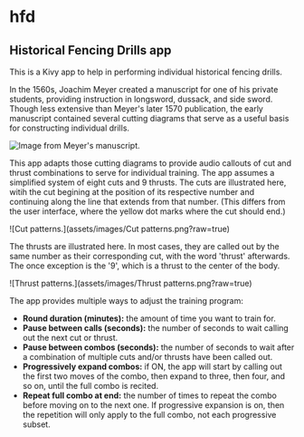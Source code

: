 # hfd
## Historical Fencing Drills app

This is a Kivy app to help in performing individual historical fencing drills.

In the 1560s, Joachim Meyer created a manuscript for one of his private students, 
providing instruction in longsword, dussack, and side sword. Though less extensive 
than Meyer's later 1570 publication, the early manuscript contained several cutting 
diagrams that serve as a useful basis for constructing individual drills.

![Image from Meyer's manuscript.](assets/images/meyer_ms.png?raw=true)

This app adapts those cutting diagrams to provide audio callouts of cut and 
thrust combinations to serve for individual training. The app assumes a 
simplified system of eight cuts and 9 thrusts. The cuts are illustrated here, 
witih the cut begining at the position of its respective number and continuing 
along the line that extends from that number. (This differs from the user interface, 
where the yellow dot marks where the cut should end.)

![Cut patterns.](assets/images/Cut patterns.png?raw=true)

The thrusts are illustrated here. In most cases, they are called out by the same 
number as their corresponding cut, with the word 'thrust' afterwards. The once 
exception is the '9', which is a thrust to the center of the body.

![Thrust patterns.](assets/images/Thrust patterns.png?raw=true)

The app provides multiple ways to adjust the training program:

 - **Round duration (minutes):** the amount of time you want to train for.
 - **Pause between calls (seconds):** the number of seconds to wait calling 
   out the next cut or thrust.
 - **Pause between combos (seconds):** the number of seconds to wait after a 
   combination of multiple cuts and/or thrusts have been called out.
 - **Progressively expand combos:** if ON, the app will start by calling out 
   the first two moves of the combo, then expand to three, then four, and so on, 
   until the full combo is recited.
 - **Repeat full combo at end:** the number of times to repeat the combo before 
   moving on to the next one. If progressive expansion is on, then the repetition 
   will only apply to the full combo, not each progressive subset.
